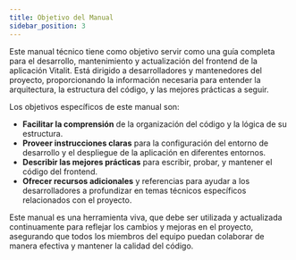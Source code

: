 ```yaml
---
title: Objetivo del Manual
sidebar_position: 3
---
```


Este manual técnico tiene como objetivo servir como una guía completa para el desarrollo, mantenimiento y actualización del frontend de la aplicación Vitalit. Está dirigido a desarrolladores y mantenedores del proyecto, proporcionando la información necesaria para entender la arquitectura, la estructura del código, y las mejores prácticas a seguir.

Los objetivos específicos de este manual son:

- **Facilitar la comprensión** de la organización del código y la lógica de su estructura.
- **Proveer instrucciones claras** para la configuración del entorno de desarrollo y el despliegue de la aplicación en diferentes entornos.
- **Describir las mejores prácticas** para escribir, probar, y mantener el código del frontend.
- **Ofrecer recursos adicionales** y referencias para ayudar a los desarrolladores a profundizar en temas técnicos específicos relacionados con el proyecto.

Este manual es una herramienta viva, que debe ser utilizada y actualizada continuamente para reflejar los cambios y mejoras en el proyecto, asegurando que todos los miembros del equipo puedan colaborar de manera efectiva y mantener la calidad del código.
